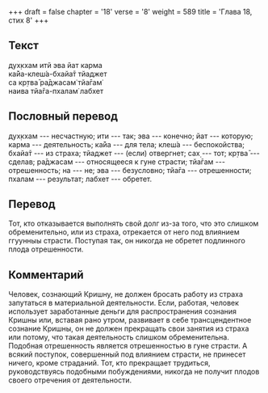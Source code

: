 +++
draft = false
chapter = '18'
verse = '8'
weight = 589
title = 'Глава 18, стих 8'
+++
## Текст

дух̣кхам итй эва йат карма  
ка̄йа-клеш́а-бхайа̄т тйаджет  
са кр̣тва̄ ра̄джасам̇ тйа̄гам̇  
наива тйа̄га-пхалам̇ лабхет

## Пословный перевод

дух̣кхам --- несчастную; ити --- так; эва --- конечно; йат --- которую;
карма --- деятельность; ка̄йа --- для тела; клеш́а --- беспокойства;
бхайа̄т --- из страха; тйаджет --- (если) отвергнет; сах̣ --- тот; кр̣тва̄
--- сделав; ра̄джасам --- относящееся к гуне страсти; тйа̄гам ---
отрешенность; на --- не; эва --- безусловно; тйа̄га --- отрешенности;
пхалам --- результат; лабхет --- обретет.

## Перевод

Тот, кто отказывается выполнять свой долг из-за того, что это слишком
обременительно, или из страха, отрекается от него под влиянием ггуунныы
страсти. Поступая так, он никогда не обретет подлинного плода
отрешенности.

## Комментарий

Человек, сознающий Кришну, не должен бросать работу из страха запутаться
в материальной деятельности. Если, работая, человек использует
заработанные деньги для распространения сознания Кришны или, вставая
рано утром, развивает в себе трансцендентное сознание Кришны, он не
должен прекращать свои занятия из страха или потому, что такая
деятельность слишком обременительна. Подобная отрешенность является
отрешенностью в гуне страсти. А всякий поступок, совершенный под
влиянием страсти, не принесет ничего, кроме страданий. Тот, кто
прекращает трудиться, руководствуясь подобными побуждениями, никогда не
получит плодов своего отречения от деятельности.
